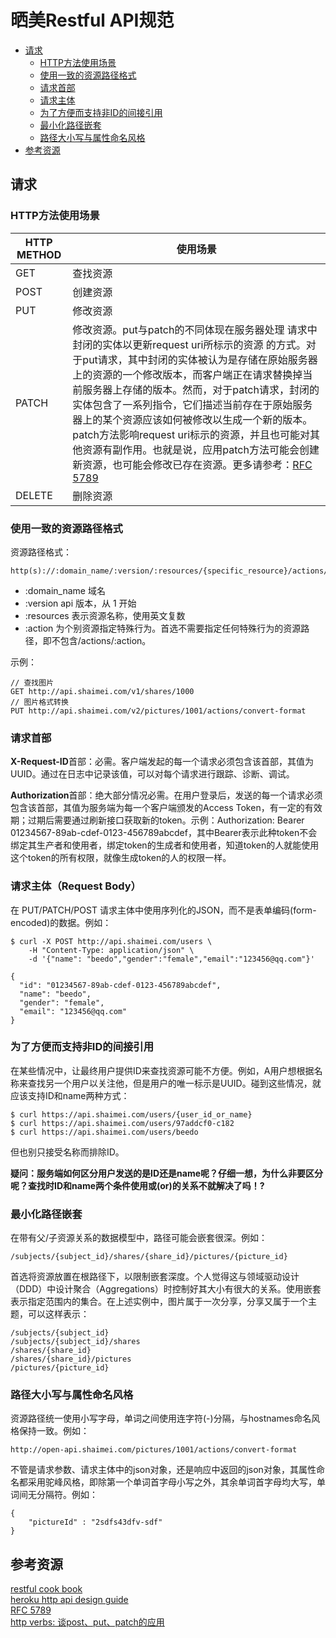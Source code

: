 # 晒美Restful API规范

* [请求](#requests)
  * [HTTP方法使用场景](#http-method-using-scene)
  * [使用一致的资源路径格式](#consistent-resource-path-formats)
  * [请求首部](#request-header)
  * [请求主体](#request-body)
  * [为了方便而支持非ID的间接引用](#support-non-id-dereferencing)
  * [最小化路径嵌套](#minimize-path-nesting)
  * [路径大小写与属性命名风格](#path-letter-case-and-attr-naming-style)
* [参考资源](#referenced-resources)


## <a id="requests">请求</a>

### <a id="http-method-using-scene">HTTP方法使用场景</a>

| HTTP METHOD | 使用场景 |
|-------------|---------|
| GET | 查找资源 |
| POST | 创建资源 |
| PUT | 修改资源 |
| PATCH | 修改资源。put与patch的不同体现在服务器处理 请求中封闭的实体以更新request uri所标示的资源 的方式。对于put请求，其中封闭的实体被认为是存储在原始服务器上的资源的一个修改版本，而客户端正在请求替换掉当前服务器上存储的版本。然而，对于patch请求，封闭的实体包含了一系列指令，它们描述当前存在于原始服务器上的某个资源应该如何被修改以生成一个新的版本。patch方法影响request uri标示的资源，并且也可能对其他资源有副作用。也就是说，应用patch方法可能会创建新资源，也可能会修改已存在资源。更多请参考：[RFC 5789](#RFC-5789) |
| DELETE | 删除资源 |

### <a id="consistent-resource-path-formats">使用一致的资源路径格式</a>

资源路径格式：

```
http(s)://:domain_name/:version/:resources/{specific_resource}/actions/:action
```
* :domain_name 域名
* :version api 版本，从 1 开始
* :resources 表示资源名称，使用英文复数
* :action 为个别资源指定特殊行为。首选不需要指定任何特殊行为的资源路径，即不包含/actions/:action。

示例：

```
// 查找图片
GET http://api.shaimei.com/v1/shares/1000
// 图片格式转换
PUT http://api.shaimei.com/v2/pictures/1001/actions/convert-format

```

### <a id="request-header">请求首部</a>

**X-Request-ID**首部：必需。客户端发起的每一个请求必须包含该首部，其值为UUID。通过在日志中记录该值，可以对每个请求进行跟踪、诊断、调试。


**Authorization**首部：绝大部分情况必需。在用户登录后，发送的每一个请求必须包含该首部，其值为服务端为每一个客户端颁发的Access Token，有一定的有效期；过期后需要通过刷新接口获取新的token。示例：Authorization: Bearer 01234567-89ab-cdef-0123-456789abcdef，其中Bearer表示此种token不会绑定其生产者和使用者，绑定token的生成者和使用者，知道token的人就能使用这个token的所有权限，就像生成token的人的权限一样。

### <a id="request-body">请求主体（Request Body）</a>

在 PUT/PATCH/POST 请求主体中使用序列化的JSON，而不是表单编码(form-encoded)的数据。例如：

```
$ curl -X POST http://api.shaimei.com/users \
    -H "Content-Type: application/json" \
    -d '{"name": "beedo","gender":"female","email":"123456@qq.com"}'

{
  "id": "01234567-89ab-cdef-0123-456789abcdef",
  "name": "beedo",
  "gender": "female",
  "email": "123456@qq.com"
}
```

### <a id="support-non-id-dereferencing">为了方便而支持非ID的间接引用</a>

在某些情况中，让最终用户提供ID来查找资源可能不方便。例如，A用户想根据名称来查找另一个用户以关注他，但是用户的唯一标示是UUID。碰到这些情况，就应该支持ID和name两种方式：

```
$ curl https://api.shaimei.com/users/{user_id_or_name}
$ curl https://api.shaimei.com/users/97addcf0-c182
$ curl https://api.shaimei.com/users/beedo
```
但也别只接受名称而排除ID。

**疑问：服务端如何区分用户发送的是ID还是name呢？仔细一想，为什么非要区分呢？查找时ID和name两个条件使用或(or)的关系不就解决了吗！?**

### <a id="minimize-path-nesting">最小化路径嵌套</a>

在带有父/子资源关系的数据模型中，路径可能会嵌套很深。例如：

```
/subjects/{subject_id}/shares/{share_id}/pictures/{picture_id}
```

首选将资源放置在根路径下，以限制嵌套深度。个人觉得这与领域驱动设计（DDD）中设计聚合（Aggregations）时控制好其大小有很大的关系。使用嵌套表示指定范围内的集合。在上述实例中，图片属于一次分享，分享又属于一个主题，可以这样表示：

```
/subjects/{subject_id}
/subjects/{subject_id}/shares
/shares/{share_id}
/shares/{share_id}/pictures
/pictures/{picture_id}
```

### <a id="path-letter-case-and-attr-naming-style">路径大小写与属性命名风格</a>

资源路径统一使用小写字母，单词之间使用连字符(-)分隔，与hostnames命名风格保持一致。例如：

```
http://open-api.shaimei.com/pictures/1001/actions/convert-format
```

不管是请求参数、请求主体中的json对象，还是响应中返回的json对象，其属性命名都采用驼峰风格，即除第一个单词首字母小写之外，其余单词首字母均大写，单词间无分隔符。例如：

```
{
	"pictureId" : "2sdfs43dfv-sdf"
}
```
## <a id="referenced-resources">参考资源</a>

<a href="http://restcookbook.com/HTTP%20Methods/put-vs-post/">restful cook book</a><br/>
<a href="https://github.com/interagent/http-api-design">heroku http api design guide</a><br/>
<a id="RFC-5789" href="http://tools.ietf.org/html/rfc5789">RFC 5789</a><br/>
<a href="https://ihower.tw/blog/archives/6483">http verbs: 谈post、put、patch的应用</a><br/>
